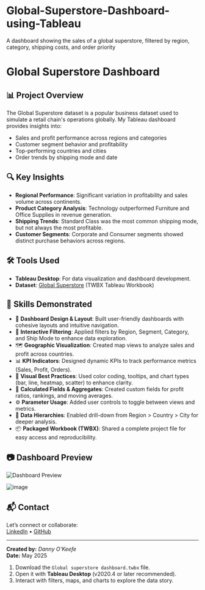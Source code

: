 # Global-Superstore-Dashboard-using-Tableau
A dashboard showing the sales of a global superstore, filtered by region, category, shipping costs, and order priority
# Global Superstore Dashboard

## 📊 Project Overview

The Global Superstore dataset is a popular business dataset used to simulate a retail chain's operations globally. My Tableau dashboard provides insights into:

- Sales and profit performance across regions and categories
- Customer segment behavior and profitability
- Top-performing countries and cities
- Order trends by shipping mode and date

## 🔍 Key Insights

- **Regional Performance**: Significant variation in profitability and sales volume across continents.
- **Product Category Analysis**: Technology outperformed Furniture and Office Supplies in revenue generation.
- **Shipping Trends**: Standard Class was the most common shipping mode, but not always the most profitable.
- **Customer Segments**: Corporate and Consumer segments showed distinct purchase behaviors across regions.

## 🛠 Tools Used

- **Tableau Desktop**: For data visualization and dashboard development.
- **Dataset**: [Global Superstore](./Global%20superstore%20dashboard.twbx) (TWBX Tableau Workbook)

## 🧠 Skills Demonstrated

- 📌 **Dashboard Design & Layout**: Built user-friendly dashboards with cohesive layouts and intuitive navigation.
- 🔎 **Interactive Filtering**: Applied filters by Region, Segment, Category, and Ship Mode to enhance data exploration.
- 🗺 **Geographic Visualization**: Created map views to analyze sales and profit across countries.
- 📊 **KPI Indicators**: Designed dynamic KPIs to track performance metrics (Sales, Profit, Orders).
- 🎨 **Visual Best Practices**: Used color coding, tooltips, and chart types (bar, line, heatmap, scatter) to enhance clarity.
- 🧮 **Calculated Fields & Aggregates**: Created custom fields for profit ratios, rankings, and moving averages.
- ⚙️ **Parameter Usage**: Added user controls to toggle between views and metrics.
- 🔄 **Data Hierarchies**: Enabled drill-down from Region > Country > City for deeper analysis.
- 📦 **Packaged Workbook (TWBX)**: Shared a complete project file for easy access and reproducibility.

## 📷 Dashboard Preview

![Dashboard Preview](#)  

![image](https://github.com/user-attachments/assets/45b3c2b1-ec43-428d-a92c-ebc111abf4b2)

## 📬 Contact

Let’s connect or collaborate:  
[LinkedIn](https://linkedin.com/in/dannyokeefedatatechnician) • [GitHub](https://github.com/dannyokeefe)

---
**Created by:** *Danny O'Keefe*  
**Date:** May 2025

1. Download the `Global superstore dashboard.twbx` file.
2. Open it with **Tableau Desktop** (v2020.4 or later recommended).
3. Interact with filters, maps, and charts to explore the data story.

